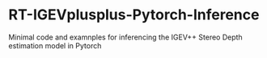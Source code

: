 # RT-IGEVplusplus-Pytorch-Inference
 Minimal code and examnples for inferencing the IGEV++ Stereo Depth estimation model in Pytorch 
